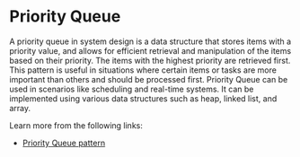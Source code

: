 # Priority Queue

A priority queue in system design is a data structure that stores items with a priority value, and allows for efficient retrieval and manipulation of the items based on their priority. The items with the highest priority are retrieved first. This pattern is useful in situations where certain items or tasks are more important than others and should be processed first. Priority Queue can be used in scenarios like scheduling and real-time systems. It can be implemented using various data structures such as heap, linked list, and array.

Learn more from the following links:

- [Priority Queue pattern](https://learn.microsoft.com/en-us/azure/architecture/patterns/priority-queue)